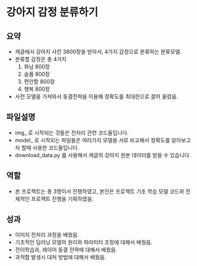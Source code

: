 # 강아지 감정 분류하기

## 요약

- 캐글에서 강아지 사진 3600장을 받아서, 4가지 감정으로 분류하는 분류모델.
- 분류할 감정은 총 4가지
  1. 화남 800장
  2. 슬픔 800장
  3. 편안함 800장
  4. 행복 800장
- 사전 모델을 가져와서 동결전략을 이용해 정확도를 최대한으로 끌어 올렸음.

## 파일설명

- img\_ 로 시작되는 것들은 전처리 관련 코드들입니다.
- model\_ 로 시작되는 파일들은 여러가지 모델을 서로 비교해서 정확도를 알아보고자 할때 사용한 코드들입니다.
- download_data.py 를 사용해서 캐글의 강아지 원본 데이터를 받을 수 있습니다.

## 역할

- 본 프로젝트는 총 3명이서 진행하였고, 본인은 프로젝트 기초 학습 모델 코드와 전체적인 프로젝트 진행을 기획하였음.

## 성과

- 이미지 전처리 과정을 배웠음.
- 기초적인 딥러닝 모델의 원리와 파라미터 조정에 대해서 배웠음.
- 전이학습과, 레이어 동결 전략에 대해서 배웠음.
- 과적합 발생시 대처 방법에 대해서 배웠음.
